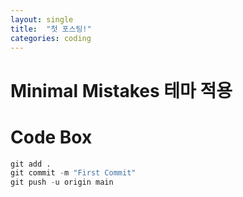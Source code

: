 ```yaml
---
layout: single
title:  "첫 포스팅!"
categories: coding
---
```


# Minimal Mistakes 테마 적용

# Code Box
```python
git add .
git commit -m "First Commit"
git push -u origin main
```